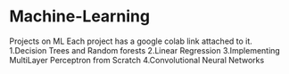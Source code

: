 # Machine-Learning
Projects on ML
Each project has a google colab link attached to it.
1.Decision Trees and Random forests
2.Linear Regression
3.Implementing MultiLayer Perceptron from Scratch
4.Convolutional Neural Networks

